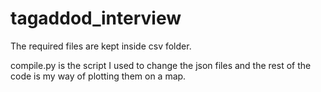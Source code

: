 # tagaddod_interview

The required files are kept inside csv folder. 

compile.py is the script I used to change the json files and the rest of the code is my way of plotting them on a map.
